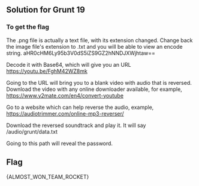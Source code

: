 ## Solution for Grunt 19 #

### To get the flag

The .png file is actually a text file, with its extension changed. Change back the image file's extension to .txt and you will be able to view an encode string.
    aHR0cHM6Ly95b3V0dS5iZS9GZ2hNNDJXWjhtaw==

Decode it with Base64, which will give you an URL
    https://youtu.be/FghM42WZ8mk

Going to the URL will bring you to a blank video with audio that is reversed. 
Download the video with any online downloader available, for example,
    https://www.y2mate.com/en4/convert-youtube

Go to a website which can help reverse the audio, example,
    https://audiotrimmer.com/online-mp3-reverser/

Download the reversed soundtrack and play it. It will say
    /audio/grunt/data.txt

Going to this path will reveal the password.

## Flag
{ALMOST_WON_TEAM_ROCKET}